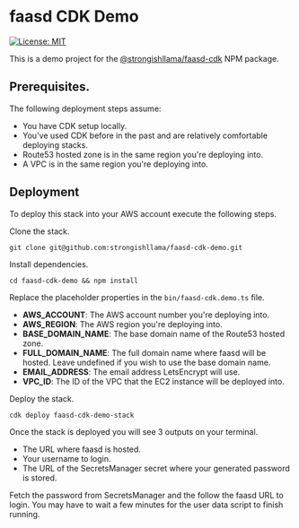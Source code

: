 # faasd CDK Demo

[![License: MIT](https://img.shields.io/badge/License-MIT-yellow.svg)](https://raw.githubusercontent.com/strongishllama/faasd-cdk-demo/main/LICENSE)

This is a demo project for the [@strongishllama/faasd-cdk](https://www.npmjs.com/package/@strongishllama/faasd-cdk) NPM package.

## Prerequisites.

The following deployment steps assume:
* You have CDK setup locally.
* You've used CDK before in the past and are relatively comfortable deploying stacks.
* Route53 hosted zone is in the same region you're deploying into.
* A VPC is in the same region you're deploying into.

## Deployment

To deploy this stack into your AWS account execute the following steps.

Clone the stack.
```
git clone git@github.com:strongishllama/faasd-cdk-demo.git
```

Install dependencies.
```
cd faasd-cdk-demo && npm install
```

Replace the placeholder properties in the ```bin/faasd-cdk.demo.ts``` file.
* **AWS_ACCOUNT**: The AWS account number you're deploying into.
* **AWS_REGION**: The AWS region you're deploying into.
* **BASE_DOMAIN_NAME**: The base domain name of the Route53 hosted zone.
* **FULL_DOMAIN_NAME**: The full domain name where faasd will be hosted. Leave undefined if you wish to use the base domain name.
* **EMAIL_ADDRESS**: The email address LetsEncrypt will use.
* **VPC_ID**: The ID of the VPC that the EC2 instance will be deployed into.

Deploy the stack.
```
cdk deploy faasd-cdk-demo-stack
```

Once the stack is deployed you will see 3 outputs on your terminal.
* The URL where faasd is hosted.
* Your username to login.
* The URL of the SecretsManager secret where your generated password is stored.

Fetch the password from SecretsManager and the follow the faasd URL to login. You may have to wait a few minutes for the user data script to finish running.
